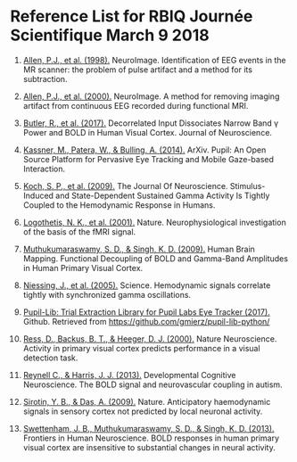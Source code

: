 # Reference List for RBIQ Journée Scientifique March 9 2018

1. [Allen, P.J., et al. (1998).] NeuroImage. Identification of EEG events in the MR scanner: the problem of pulse artifact and a method for its subtraction.

2. [Allen, P.J., et al. (2000).] NeuroImage. A method for removing imaging artifact from continuous EEG recorded during functional MRI.

3. [Butler, R., et al. (2017).] Decorrelated Input Dissociates Narrow Band γ Power and BOLD in Human Visual Cortex. Journal of Neuroscience.

4. [Kassner, M., Patera, W., & Bulling, A. (2014).] ArXiv. Pupil: An Open Source Platform for Pervasive Eye Tracking and Mobile Gaze-based Interaction.

5. [Koch, S. P., et al. (2009).] The Journal Of Neuroscience. Stimulus-Induced and State-Dependent Sustained Gamma Activity Is Tightly Coupled to the Hemodynamic Response in Humans. 

6. [Logothetis, N. K., et al. (2001).] Nature. Neurophysiological investigation of the basis of the fMRI signal.

7. [Muthukumaraswamy, S. D., & Singh, K. D. (2009).] Human Brain Mapping. Functional Decoupling of BOLD and Gamma-Band Amplitudes in Human Primary Visual Cortex.

8. [Niessing, J., et al. (2005).] Science. Hemodynamic signals correlate tightly with synchronized gamma oscillations.

9. [Pupil-Lib: Trial Extraction Library for Pupil Labs Eye Tracker (2017).] Github. Retrieved from https://github.com/gmierz/pupil-lib-python/

10. [Ress, D., Backus, B. T., & Heeger, D. J. (2000).] Nature Neuroscience. Activity in primary visual cortex predicts performance in a visual detection task.

11. [Reynell C., & Harris, J. J. (2013).] Developmental Cognitive Neuroscience. The BOLD signal and neurovascular coupling in autism.

12. [Sirotin, Y. B., & Das, A. (2009).] Nature. Anticipatory haemodynamic signals in sensory cortex not predicted by local neuronal activity. 

13. [Swettenham, J. B., Muthukumaraswamy, S. D., & Singh, K. D. (2013).] Frontiers in Human Neuroscience. BOLD responses in human primary visual cortex are insensitive to substantial changes in neural activity.

[Allen, P.J., et al. (1998).]: https://www.sciencedirect.com/science/article/pii/S1053811998903615
[Allen, P.J., et al. (2000).]: https://www.sciencedirect.com/science/article/pii/S1053811900905998?via%3Dihub
[Butler, R., et al. (2017).]: http://www.jneurosci.org/content/37/22/5408
[Kassner, M., Patera, W., & Bulling, A. (2014).]: https://arxiv.org/abs/1405.0006
[Koch, S. P., et al. (2009).]: http://www.jneurosci.org/content/29/44/13962.short
[Logothetis, N. K., et al. (2001).]: https://www.nature.com/articles/35084005
[Muthukumaraswamy, S. D., & Singh, K. D. (2009).]: https://www.ncbi.nlm.nih.gov/pubmed/18729078
[Niessing, J., et al. (2005).]: http://science.sciencemag.org/content/309/5736/948.full
[Pupil-Lib: Trial Extraction Library for Pupil Labs Eye Tracker (2017).]: https://github.com/gmierz/pupil-lib-python/
[Ress, D., Backus, B. T., & Heeger, D. J. (2000).]: https://www.nature.com/articles/nn0900_940
[Reynell C., & Harris, J. J. (2013).]: https://www.ncbi.nlm.nih.gov/pmc/articles/PMC3989023/
[Sirotin, Y. B., & Das, A. (2009).]: https://www.nature.com/articles/nature07664
[Swettenham, J. B., Muthukumaraswamy, S. D., & Singh, K. D. (2013).]: https://www.frontiersin.org/articles/10.3389/fnhum.2013.00076/full